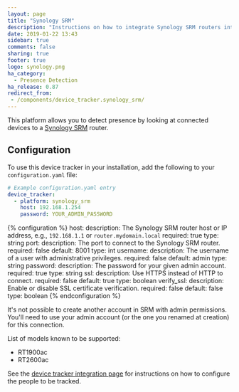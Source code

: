 ```yaml
---
layout: page
title: "Synology SRM"
description: "Instructions on how to integrate Synology SRM routers into Home Assistant."
date: 2019-01-22 13:43
sidebar: true
comments: false
sharing: true
footer: true
logo: synology.png
ha_category:
  - Presence Detection
ha_release: 0.87
redirect_from:
 - /components/device_tracker.synology_srm/
---
```


This platform allows you to detect presence by looking at connected devices to a [Synology SRM](https://www.synology.com/en-us/srm) router.

## Configuration

To use this device tracker in your installation, add the following to your `configuration.yaml` file:

```yaml
# Example configuration.yaml entry
device_tracker:
  - platform: synology_srm
    host: 192.168.1.254
    password: YOUR_ADMIN_PASSWORD
```

{% configuration %}
host:
  description: The Synology SRM router host or IP address, e.g., `192.168.1.1` or `router.mydomain.local`
  required: true
  type: string
port:
  description: The port to connect to the Synology SRM router.
  required: false
  default: 8001
  type: int
username:
  description: The username of a user with administrative privileges.
  required: false
  default: admin
  type: string
password:
  description: The password for your given admin account.
  required: true
  type: string
ssl:
  description: Use HTTPS instead of HTTP to connect.
  required: false
  default: true
  type: boolean
verify_ssl:
  description: Enable or disable SSL certificate verification.
  required: false
  default: false
  type: boolean
{% endconfiguration %}

It's not possible to create another account in SRM with admin permissions. You'll need to use your admin account (or the one you renamed at creation) for this connection.

List of models known to be supported:

- RT1900ac
- RT2600ac

See the [device tracker integration page](/components/device_tracker/) for instructions on how to configure the people to be tracked.
